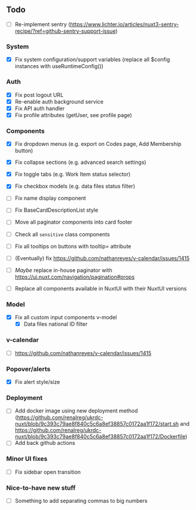 ## Todo

- [ ] Re-implement sentry (https://www.lichter.io/articles/nuxt3-sentry-recipe/?ref=github-sentry-support-issue)

### System

- [x] Fix system configuration/support variables (replace all $config instances with useRuntimeConfig())

### Auth

- [x] Fix post logout URL
- [x] Re-enable auth background service
- [x] Fix API auth handler
- [x] Fix profile attributes (getUser, see profile page)

### Components

- [x] Fix dropdown menus (e.g. export on Codes page, Add Membership button)
- [x] Fix collapse sections (e.g. advanced search settings)
- [x] Fix toggle tabs (e.g. Work Item status selector)
- [x] Fix checkbox models (e.g. data files status filter)
- [ ] Fix name display component
- [ ] Fix BaseCardDescriptionList style
- [ ] Move all paginator components into card footer
- [ ] Check all `sensitive` class components
- [ ] Fix all tooltips on buttons with tooltip= attribute
- [ ] (Eventually) fix https://github.com/nathanreyes/v-calendar/issues/1415
- [ ] _Maybe_ replace in-house paginator with https://ui.nuxt.com/navigation/pagination#props

- [ ] Replace all components available in NuxtUI with their NuxtUI versions

### Model

- [x] Fix all custom input components v-model
  - [x] Data files national ID filter

### v-calendar

- [ ] https://github.com/nathanreyes/v-calendar/issues/1415

### Popover/alerts

- [x] Fix alert style/size

### Deployment

- [ ] Add docker image using new deployment method (https://github.com/renalreg/ukrdc-nuxt/blob/9c393c79ae8f840c5c6a8ef38857c0172aa1f172/start.sh and https://github.com/renalreg/ukrdc-nuxt/blob/9c393c79ae8f840c5c6a8ef38857c0172aa1f172/Dockerfile)
- [ ] Add back github actions

### Minor UI fixes

- [ ] Fix sidebar open transition

### Nice-to-have new stuff

- [ ] Something to add separating commas to big numbers
